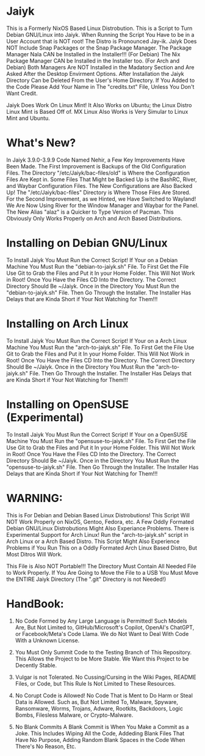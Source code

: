 # Jaiyk
   This is a Formerly NixOS Based Linux Distrobution.
This is a Script to Turn Debian GNU/Linux into Jaiyk.
When Running the Script You Have to be in a User Account that is NOT root!
The Distro is Pronounced Jay-ik.
Jaiyk Does NOT Include Snap Packages or the Snap Package Manager.
The Package Manager Nala CAN be Installed in the Installer!!! (For Debian)
The Nix Package Manager CAN be Installed in the Installer too. (For Arch and Debian)
Both Managers Are NOT Installed in the Madatory Section and Are Asked After the Desktop Envirment Options.
After Installation the Jaiyk Directory Can be Deleted From the User's Home Directory.
If You Added to the Code Please Add Your Name in The "credits.txt" File, Unless You Don't Want Credit.

Jaiyk Does Work On Linux Mint!
It Also Works on Ubuntu; the Linux Distro Linux Mint is Based Off of.
MX Linux Also Works is Very Simular to Linux Mint and Ubuntu.


# What's New?

   In Jaiyk 3.9.0-3.9.9 Code Named Nehir, a Few Key Improvements Have Been Made.
The First Improvement is Backups of the Old Configuration Files. 
The Directory "/etc/Jaiyk/bac-files/old" is Where the Configuration Files Are Kept in.
Some Files That Might be Backed Up is the BashRC, River, and Waybar Configuration Files. 
The New Configurations are Also Backed Up!
The "/etc/Jaiyk/bac-files" Directory is Where Those Files Are Stored.
For the Second Improvement, as we Hinted, we Have Switched to Wayland! 
We Are Now Using River for the Window Manager and Waybar for the Panel.
The New Alias "alaz" is a Quicker to Type Version of Pacman. 
This Obviously Only Works Properly on Arch and Arch Based Distributions.


# Installing on Debian GNU/Linux
   To Install Jaiyk You Must Run the Correct Script!
If Your on a Debian Machine You Must Run the "debian-to-jaiyk.sh" File.
To First Get the File Use Git to Grab the Files and Put it In your Home Folder. 
This Will Not Work in Root!
Once You Have the Files CD Into the Directory.
The Correct Directory Should Be ~/Jaiyk.
Once in the Directory You Must Run the "debian-to-jaiyk.sh" File.
Then Go Through the Installer.
The Installer Has Delays that are Kinda Short if Your Not Watching for Them!!!


# Installing on Arch Linux
   To Install Jaiyk You Must Run the Correct Script!
If Your on a Arch Linux Machine You Must Run the "arch-to-jaiyk.sh" File.
To First Get the File Use Git to Grab the Files and Put it In your Home Folder. 
This Will Not Work in Root!
Once You Have the Files CD Into the Directory.
The Correct Directory Should Be ~/Jaiyk.
Once in the Directory You Must Run the "arch-to-jaiyk.sh" File.
Then Go Through the Installer.
The Installer Has Delays that are Kinda Short if Your Not Watching for Them!!!

# Installing on OpenSUSE (Experimental)

   To Install Jaiyk You Must Run the Correct Script!
If Your on a OpenSUSE Machine You Must Run the "opensuse-to-jaiyk.sh" File.
To First Get the File Use Git to Grab the Files and Put it In your Home Folder. 
This Will Not Work in Root!
Once You Have the Files CD Into the Directory.
The Correct Directory Should Be ~/Jaiyk.
Once in the Directory You Must Run the "opensuse-to-jaiyk.sh" File.
Then Go Through the Installer.
The Installer Has Delays that are Kinda Short if Your Not Watching for Them!!!

# WARNING:
   This is For Debian and Debian Based Linux Distrobutions!
This Script Will NOT Work Properly on NixOS, Gentoo, Fedora, etc.
A Few Oddly Formated Debian GNU/Linux Distrobutions Might Also Experiance Problems. 
There is Experimental Support for Arch Linux!
Run the "arch-to-jaiyk.sh" script in Arch Linux or a Arch Based Distro.
This Script Might Also Experience Problems if You Run This on a Oddly Formated Arch Linux Based Distro, But Most Ditros Will Work.

   This File is Also NOT Portable!!!
The Directory Must Contain All Needed File to Work Properly.
If You Are Going to Move the File to a USB You Must Move the ENTIRE Jaiyk Directory (The ".git" Directory is not Needed!)

# HandBook:
1) No Code Formed by Any Large Language is Permitted!
   Such Models Are, But Not Limited to, GitHub/Microsoft's Copilot, OpenAI's ChatGPT, or Facebook/Meta's Code Llama.
   We do Not Want to Deal With Code With a Unknown License.

2) You Must Only Summit Code to the Testing Branch of This Repository.
   This Allows the Project to be More Stable. 
   We Want this Project to be Decently Stable.

3) Vulgar is not Tolerated.
   No Cussing/Cursing in the Wiki Pages, README Files, or Code, but This Rule Is Not Limited to These Resources.

4) No Corupt Code is Allowed! 
   No Code That is Ment to Do Harm or Steal Data is Allowed. 
   Such as, But Not Limited To, Malware, Spyware, Ransomware, Worms, Trojans, Adware, Rootkits, Backdoors, Logic Bombs, Filesless Malware, or Crypto-Malware.

5) No Blank Commits
   A Blank Commit is When You Make a Commit as a Joke.
   This Includes Wiping All the Code, Addeding Blank Files That Have No Purpose, Adding Random Blank Spaces in the Code When There's No Reason, Etc.